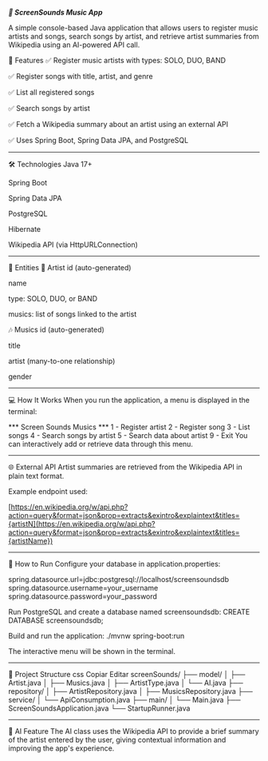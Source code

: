 ***🎵 ScreenSounds Music App***

A simple console-based Java application that allows users to register music artists and songs, search songs by artist, and retrieve artist summaries from Wikipedia using an AI-powered API call.

📌 Features
✅ Register music artists with types: SOLO, DUO, BAND

✅ Register songs with title, artist, and genre

✅ List all registered songs

✅ Search songs by artist

✅ Fetch a Wikipedia summary about an artist using an external API

✅ Uses Spring Boot, Spring Data JPA, and PostgreSQL

---

🛠️ Technologies
Java 17+

Spring Boot

Spring Data JPA

PostgreSQL

Hibernate

Wikipedia API (via HttpURLConnection)

---

🧩 Entities
🎤 Artist
id (auto-generated)

name

type: SOLO, DUO, or BAND

musics: list of songs linked to the artist

🎶 Musics
id (auto-generated)

title

artist (many-to-one relationship)

gender

---

💻 How It Works
When you run the application, a menu is displayed in the terminal:

 *** Screen Sounds Musics ***
1 - Register artist
2 - Register song
3 - List songs
4 - Search songs by artist
5 - Search data about artist
9 - Exit
You can interactively add or retrieve data through this menu.

---

🌐 External API
Artist summaries are retrieved from the Wikipedia API in plain text format.

Example endpoint used:

[https://en.wikipedia.org/w/api.php?action=query&format=json&prop=extracts&exintro&explaintext&titles={artistN](https://en.wikipedia.org/w/api.php?action=query&format=json&prop=extracts&exintro&explaintext&titles={artistName})

---

🧪 How to Run
Configure your database in application.properties:

spring.datasource.url=jdbc:postgresql://localhost/screensoundsdb
spring.datasource.username=your_username
spring.datasource.password=your_password

Run PostgreSQL and create a database named screensoundsdb:
CREATE DATABASE screensoundsdb;

Build and run the application:
./mvnw spring-boot:run

The interactive menu will be shown in the terminal.

---

📁 Project Structure
css
Copiar
Editar
screenSounds/
├── model/
│   ├── Artist.java
│   ├── Musics.java
│   ├── ArtistType.java
│   └── AI.java
├── repository/
│   ├── ArtistRepository.java
│   ├── MusicsRepository.java
├── service/
│   └── ApiConsumption.java
├── main/
│   └── Main.java
├── ScreenSoundsApplication.java
└── StartupRunner.java

---

🧠 AI Feature
The AI class uses the Wikipedia API to provide a brief summary of the artist entered by the user, giving contextual information and improving the app's experience.






